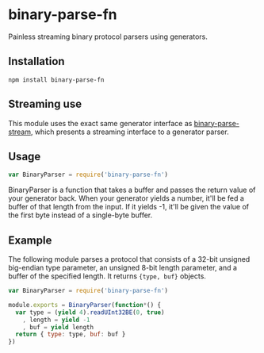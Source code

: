 # binary-parse-fn

  Painless streaming binary protocol parsers using generators.

## Installation

    npm install binary-parse-fn

## Streaming use

  This module uses the exact same generator interface as [binary-parse-stream](https://github.com/nathan7/binary-parse-stream), which presents a streaming interface to a generator parser.

## Usage

```javascript
var BinaryParser = require('binary-parse-fn')
```

  BinaryParser is a function that takes a buffer and passes the return value of your generator back.
  When your generator yields a number, it'll be fed a buffer of that length from the input.
  If it yields -1, it'll be given the value of the first byte instead of a single-byte buffer.

## Example

  The following module parses a protocol that consists of a 32-bit unsigned big-endian type parameter, an unsigned 8-bit length parameter, and a buffer of the specified length.
  It returns `{type, buf}` objects.

```js
var BinaryParser = require('binary-parse-fn')

module.exports = BinaryParser(function*() {
  var type = (yield 4).readUInt32BE(0, true)
    , length = yield -1
    , buf = yield length
  return { type: type, buf: buf }
})
```
